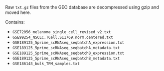 Raw `txt.gz` files from the GEO database are decompressed using gzip and moved here.

Contains:
- `GSE72056_melanoma_single_cell_revised_v2.txt`
- `GSE99254_NSCLC.TCell.S11769.norm.centered.txt`
- `GSE189125_5prime_scRNAseq_seqbatchA_expression.txt`
- `GSE189125_5prime_scRNAseq_seqbatchA_metadata.txt`
- `GSE189125_5prime_scRNAseq_seqbatchB_expression.txt`
- `GSE189125_5prime_scRNAseq_seqbatchB_metadata.txt`
- `GSE186143_bulk_TPM_samples.txt`
